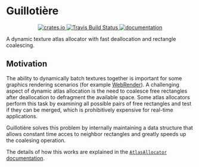 # Guillotière

<p align="center">
  <a href="https://crates.io/crates/guillotiere">
      <img src="http://meritbadge.herokuapp.com/guillotiere" alt="crates.io">
  </a>
  <a href="https://travis-ci.org/nical/guillotiere">
      <img src="https://img.shields.io/travis/nical/guillotiere/master.svg" alt="Travis Build Status">
  </a>
  <a href="https://docs.rs/guillotiere">
      <img src="https://docs.rs/guillotiere/badge.svg" alt="documentation">
  </a>

</p>

A dynamic texture atlas allocator with fast deallocation and rectangle coalescing.

## Motivation

The ability to dynamically batch textures together is important for some graphics rendering scenarios (for example [WebRender](https://github.com/servo/webrender)).
A challenging aspect of dynamic atlas allocation is the need to coalesce free rectangles after deallocation to defragment the available space.
Some atlas allocators perform this task by examining all possible pairs of free rectangles and test if they can be merged, which is prohibitively expensive for real-time applications.

Guillotière solves this problem by internally maintaining a data structure that allows constant time acces to neighbor rectangles and greatly speeds up the coalesing operation.

The details of how this works are explained in the [`AtlasAllocator` documentation](https://docs.rs/guillotiere/*/guillotiere/struct.AtlasAllocator.html).

